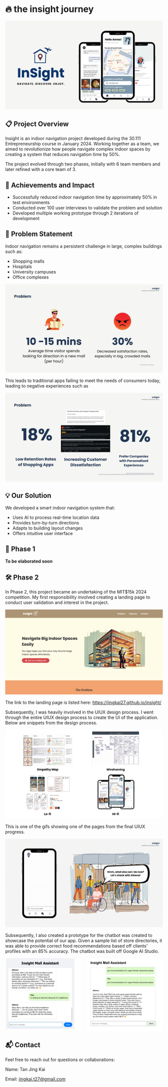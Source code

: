 # 🔥 the insight journey

![Fire Detection](./img/insight.jpg) <!-- Replace with an image/gif of your model in action -->

## 📋 Project Overview

Insight is an indoor navigation project developed during the 30.111 Entrepreneurship course in January 2024. Working together as a team, we aimed to revolutionize how people navigate complex indoor spaces by creating a system that reduces navigation time by 50%. 

The project evolved through two phases, initially with 6 team members and later refined with a core team of 3.

## 🌟 Achievements and Impact

- Successfully reduced indoor navigation time by approximately 50% in test environments
- Conducted over 100 user interviews to validate the problem and solution
- Developed multiple working prototype through 2 iterations of development

## 🎯 Problem Statement

Indoor navigation remains a persistent challenge in large, complex buildings such as:
- Shopping malls
- Hospitals
- University campuses
- Office complexes

![Fire Detection](./img/insight-prob1.jpg) <!-- Replace with an image/gif of your model in action -->

This leads to traditional apps failing to meet the needs of consumers today, leading to negative experiences such as

![Fire Detection](./img/insight-prob2.jpg) <!-- Replace with an image/gif of your model in action -->


## 💡 Our Solution

We developed a smart indoor navigation system that:
- Uses AI to process real-time location data
- Provides turn-by-turn directions
- Adapts to building layout changes
- Offers intuitive user interface

## 🚀 Phase 1

**To be elaborated soon**

## 🛠️ Phase 2

In Phase 2, this project became an undertaking of the MIT$15k 2024 competition. My first responsibility involved creating a landing page to conduct user validation and interest in the project. 

![insight](./img/insight-pic2.png) <!-- Replace with an image/gif of your model in action -->

The link to the landing page is listed here: https://jingkai27.github.io/insight/ 

Subsequently, I was heavily involved in the UIUX design process. I went through the entire UIUX design process to create the UI of the application. Below are snippets from the design process.

![insight](./img/insight-pic1.jpg) <!-- Replace with an image/gif of your model in action -->

This is one of the gifs showing one of the pages from the final UIUX progress. 

![insight](./img/insight-chatbot.gif) <!-- Replace with an image/gif of your model in action -->

Subsequently, I also created a prototype for the chatbot was created to showcase the potential of our app. Given a sample list of store directories, it was able to provide correct food recommendations based off clients' profiles with an 85% accuracy. The chatbot was built off Google AI Studio. 

<div style="display: flex; justify-content: space-between;">
    <img src="./img/insight-chatbot.jpg" width="48%" alt="insight chatbot">
    <img src="./img/insight-chatbot1.jpg" width="48%" alt="insight chatbot">
</div>




## 📬 Contact
Feel free to reach out for questions or collaborations:

Name: Tan Jing Kai

Email: jingkai.t27@gmail.com
